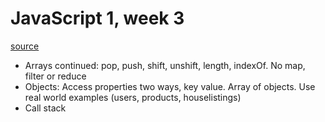 # JavaScript 1, week 3

[source](https://github.com/HackYourFuture-CPH/JavaScript/tree/675adba05e23ccf1b52d653e03f7d9b1f11c4e09/javascript1/week3)

- Arrays continued: pop, push, shift, unshift, length, indexOf. No map, filter or reduce
- Objects: Access properties two ways, key value. Array of objects. Use real world examples (users, products, houselistings)
- Call stack
